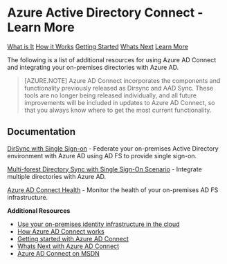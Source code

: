 <properties 
	pageTitle="Azure Active Directory Connect - Learn More"
	description="Learn more about Azure AD Connect."
	services="active-directory"
	documentationCenter=""
	authors="billmath"
	manager="stevenpo"
	editor="curtand"/>

<tags
	ms.service="active-directory"
	ms.date="08/24/2015"
	wacn.date=""/>

# Azure Active Directory Connect - Learn More
<!-- keep by customization: begin -->

<div>
<a href="/documentation/articles/active-directory-aadconnect/">What is It</a>
<a href="/documentation/articles/active-directory-aadconnect-how-it-works/">How it Works</a>
<a href="/documentation/articles/active-directory-aadconnect-get-started/">Getting Started</a>
<a href="/documentation/articles/active-directory-aadconnect-whats-next/">Whats Next</a>
<a href="/documentation/articles/active-directory-aadconnect-learn-more/">Learn More</a>
</div>
<!-- keep by customization: end -->

The following is a list of additional resources for using Azure AD Connect and integrating your on-premises directories with Azure AD.

>[AZURE.NOTE] Azure AD Connect incorporates the components and functionality previously released as Dirsync and AAD Sync. These tools are no longer being released individually, and all future improvements will be included in updates to Azure AD Connect, so that you always know where to get the most current functionality.

## Documentation

<!-- keep by customization: begin -->
[DirSync with Single Sign-on](https://msdn.microsoft.com/zh-cn/library/azure/dn441213.aspx) - Federate your on-premises Active Directory environment with Azure AD using AD FS to provide single sign-on.
<!-- keep by customization: end -->

[Multi-forest Directory Sync with Single Sign-On Scenario](https://msdn.microsoft.com/zh-cn/library/azure/dn510976.aspx) - Integrate multiple directories with Azure AD.

[Azure AD Connect Health](https://msdn.microsoft.com/zh-cn/library/azure/dn906722.aspx) - Monitor the health of your on-premises AD FS infrastructure.

<!-- deleted by customization
## Videos

Ignite 2015 presentation on extending your on-premises directories to the cloud.

[AZURE.VIDEO microsoft-ignite-2015-extending-on-premises-directories-to-the-cloud-made-easy-with-azure-active-directory-connect]

<br>
<br>

Watch this video to learn how easy it is to extend your on-premises Active Directory to the cloud by using the express settings of Azure Active Directory Connect.

[AZURE.VIDEO azure-active-directory-connect-express-settings]

-->
<!-- keep by customization: begin -->

**Additional Resources**

* [Use your on-premises identity infrastructure in the cloud](/documentation/articles/active-directory-aadconnect)
* [How Azure AD Connect works](/documentation/articles/active-directory-aadconnect-how-it-works)
* [Getting started with Azure AD Connect](/documentation/articles/active-directory-aadconnect-get-started)
* [Whats Next with Azure AD Connect](/documentation/articles/active-directory-aadconnect-whats-next)
* [Azure AD Connect on MSDN](https://msdn.microsoft.com/zh-cn/library/azure/dn832695.aspx)


<!-- keep by customization: end -->